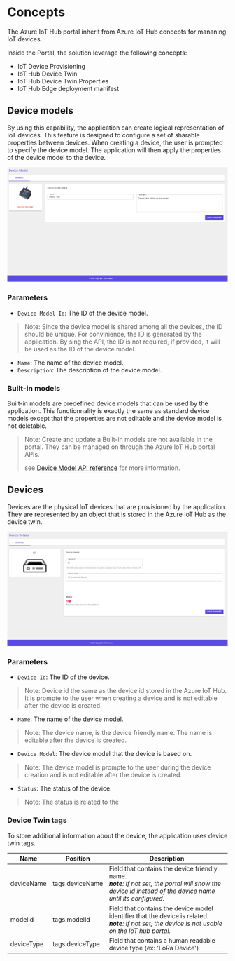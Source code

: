 # Concepts

The Azure IoT Hub portal inherit from Azure IoT Hub concepts for mananing IoT devices.

Inside the Portal, the solution leverage the following concepts:

- IoT Device Provisioning
- IoT Hub Device Twin
- IoT Hub Device Twin Properties
- IoT Hub Edge deployment manifest

## Device models

By using this capability, the application can create logical representation of IoT devices. This feature is designed to configure a set of sharable properties between devices. 
When creating a device, the user is prompted to specify the device model. The application will then apply the properties of the device model to the device.

![./assets/images/device-model.png](./assets/images/device-model.png)

### Parameters

* ``Device Model Id``: The ID of the device model.
> Note: Since the device model is shared among all the devices, the ID should be unique. For convinience, the ID is generated by the application. By sing the API, the ID is not required, if provided, it will be used as the ID of the device model.
* ``Name``: The name of the device model.
* ``Description``: The description of the device model.

### Built-in models

Built-in models are predefined device models that can be used by the application. 
This functionnality is exactly the same as standard device models except that the properties are not editable and the device model is not deletable.

> Note: Create and update a Built-in models are not available in the portal. They can be managed on through the Azure IoT Hub portal APIs.
> 
> see [Device Model API reference]( ./open-api.md#tocS_DeviceModel) for more information.

## Devices

Devices are the physical IoT devices that are provisioned by the application. They are represented by an object that is stored in the Azure IoT Hub as the device twin.

![./assets/images/device-twin.png](./assets/images/device-twin.png)

### Parameters

* ``Device Id``: The ID of the device.
> Note: Device id the same as the device id stored in the Azure IoT Hub. It is prompte to the user when creating a device and is not editable after the device is created.
* ``Name``: The name of the device model.
> Note: The device name, is the device friendly name. The name is editable after the device is created.
* ``Device Model``: The device model that the device is based on.
> Note: The device model is prompte to the user during the device creation and is not editable after the device is created.
* ``Status``: The status of the device.
> Note: The status is related to the 

### Device Twin tags

To store additional information about the device, the application uses device twin tags.

| Name       	| Position        	| Description                                                                                                                                                  	|
|------------	|-----------------	|--------------------------------------------------------------------------------------------------------------------------------------------------------------	|
| deviceName 	| tags.deviceName 	| Field that contains the device friendly name.<br>_**note**: if not set, the portal will show the device id instead of the device name until its configured._ 	|
| modelId    	| tags.modelId    	| Field that contains the device model identifier that the device is related.<br>_**note**: if not set, the device is not usable on the IoT hub portal._       	|
| deviceType 	| tags.deviceType 	| Field that contains a human readable device type (ex: 'LoRa Device')                                                                                         	|

